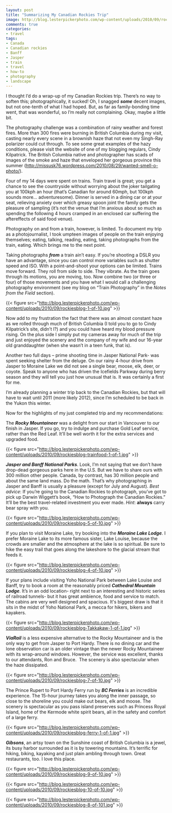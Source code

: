 ```yaml
---
layout: post
title: "Summarizing My Canadian Rockies Trip"
image: http://blog.lesterpickerphoto.com/wp-content/uploads/2010/09/rockiesblog-1-of-1.jpg
comments: true
categories:
- travel
tags:
- Canada
- Canadian rockies
- Banff
- Jasper
- train
- travel
- how-to
- photography
- landscape
---
```

I thought I’d do a wrap-up of my Canadian Rockies trip. There’s no way to soften this; photographically, it sucked! Oh, I snagged <strong><em>some</em></strong> decent images, but not one-tenth of what I had hoped. But, as far as family-bonding time went, that was wonderful, so I’m really not complaining. Okay, maybe a little bit.

The photography challenge was a combination of rainy weather and forest fires. More than 300 fires were burning in British Columbia during my visit, casting nearly every scene in a brownish haze that not even my Singh-Ray polarizer could cut through. To see some great examples of the hazy conditions, please visit the website of one of my blogging regulars, Cindy Kilpatrick. The British Columbia native and photographer has scads of images of the smoke and haze that enveloped her gorgeous province this summer (<a href="http://missusk76.wordpress.com/2010/08/29/wanted-smell-o-photo/">http://missusk76.wordpress.com/2010/08/29/wanted-smell-o-photo/</a>).

Four of my 14 days were spent on trains. Train travel is great; you get a chance to see the countryside without worrying about the joker tailgating you at 100kph an hour (that’s Canadian for around 60mph, but 100kph sounds more… adventuresome). Dinner is served in a dining car or at your seat, relieving anxiety over which greasy spoon joint the family gets the pleasure of sampling (it’s not the venue that I’m anxious about so much as spending the following 4 hours cramped in an enclosed car suffering the aftereffects of said food venue).

Photography on and from a train, however, is limited. To document my trip as a photojournalist, I took umpteen images of people on the train enjoying themselves; eating, talking, reading, eating, taking photographs from the train, eating. Which brings me to the next point.

Taking photographs <strong><em>from</em></strong> a train ain’t easy. If you’re shooting a DSLR you have an advantage, since you can control more variables such as shutter speed and ISO. With a point-and-shoot your options can be limited. Trains move forward. They roll from side to side. They vibrate. As the train goes through its motions, you are moving, too. Now combine two (or three or four) of those movements and you have what I would call a challenging photography environment (see my blog on “Train Photography” in the <em>Notes from the Field</em> section).

{{< figure src="http://blog.lesterpickerphoto.com/wp-content/uploads/2010/09/rockiesblog-1-of-10.jpg" >}}

Now add to my frustration the fact that there was an almost constant haze as we rolled through much of British Columbia (I told you to go to Cindy Kilpatrick’s site, didn’t I?) and you could have heard my blood pressure rising. On the plus side I simply put my cameras away for much of the trip and just enjoyed the scenery and the company of my wife and our 16-year old granddaughter (when she wasn’t in a teen funk, that is).

Another two full days – prime shooting time in Jasper National Park- was spent seeking shelter from the deluge. On our rainy 4-hour drive from Jasper to Moraine Lake we did not see a single bear, moose, elk, deer, or coyote. Speak to anyone who has driven the Icefields Parkway during berry season and they will tell you just how unusual that is. It was certainly a first for me.

I’m already planning a winter trip back to the Canadian Rockies, but that will have to wait until 2011 (more likely 2012), since I’m scheduled to be back in the Yukon this winter.

Now for the highlights of my just completed trip and my recommendations:

The <strong><em>Rocky Mountaineer</em></strong> was a delight from our start in Vancouver to our finish in Jasper. If you go, try to indulge and purchase Gold Leaf service, rather than the Red Leaf. It’ll be well worth it for the extra services and upgraded food.

{{< figure src="http://blog.lesterpickerphoto.com/wp-content/uploads/2010/09/rockiesblog-trainfood-1-of-1.jpg" >}}

<strong><em>Jasper and Banff National Parks</em></strong>. Look, I’m not saying that we don’t have drop-dead gorgeous parks here in the U.S. But we have to share ours with 300 million other people. Canada, by contrast, has 30 million people and about the same land mass. Do the math. That’s why photographing in Jasper and Banff is usually a pleasure (except for July and August). <em>Best advice</em>: If you’re going to the Canadian Rockies to photograph, you’ve got to pick up Darwin Wiggett’s book, “How to Photograph the Canadian Rockies.”  It’ll be the best travel-related investment you ever made. <em>Hint</em>: <strong>always</strong> carry bear spray with you.

{{< figure src="http://blog.lesterpickerphoto.com/wp-content/uploads/2010/09/rockiesblog-5-of-10.jpg" >}}

If you plan to visit Moraine Lake, try booking into the <strong><em>Moraine Lake Lodge</em></strong>. I prefer Moraine Lake to its more famous sister, Lake Louise, because the crowds are smaller and the atmosphere at the lake is so spiritual. Be sure to hike the easy trail that goes along the lakeshore to the glacial stream that feeds it.

{{< figure src="http://blog.lesterpickerphoto.com/wp-content/uploads/2010/09/rockiesblog-4-of-10.jpg" >}}

If your plans include visiting Yoho National Park between Lake Louise and Banff, try to book a room at the reasonably priced <strong><em>Cathedral Mountain Lodge</em></strong>. It’s in an odd location- right next to an interesting and historic series of railroad tunnels- but it has great ambience, food and service to match. The cabins are very well designed and spacious. It's biggest draw is that it sits in the midst of Yoho National Park, a mecca for hikers, bikers and kayakers.

{{< figure src="http://blog.lesterpickerphoto.com/wp-content/uploads/2010/09/rockiesblog-Takkakaw-1-of-1.jpg" >}}

<strong><em>ViaRail</em></strong> is a less expensive alternative to the Rocky Mountaineer and is the only way to get from Jasper to Port Hardy. There is no dining car and the lone observation car is an older vintage than the newer Rocky Mountaineer with its wrap-around windows. However, the service was excellent, thanks to our attendants, Ron and Bruce.  The scenery is also spectacular when the haze dissipated.

{{< figure src="http://blog.lesterpickerphoto.com/wp-content/uploads/2010/09/rockiesblog-7-of-10.jpg" >}}

The Prince Rupert to Port Hardy Ferry run by <strong><em>BC Ferries</em></strong> is an incredible experience. The 15-hour journey takes you along the inner passage, so close to the shoreline you could make out bears, elk and moose. The scenery is spectacular as you pass island preserves such as Princess Royal Island, home of the Kermode white spirit bears, all in the safety and comfort of a large ferry.

{{< figure src="http://blog.lesterpickerphoto.com/wp-content/uploads/2010/09/rockiesblog-ferry-1-of-1.jpg" >}}

<strong><em>Gibsons</em></strong>, an artsy town on the Sunshine coast of British Columbia is a jewel, its busy harbor surrounded as it is by towering mountains. It’s terrific for hiking, biking, kayaking and just plain ambling through town. Great restaurants, too. I love this place.

{{< figure src="http://blog.lesterpickerphoto.com/wp-content/uploads/2010/09/rockiesblog-9-of-10.jpg" >}}

{{< figure src="http://blog.lesterpickerphoto.com/wp-content/uploads/2010/09/rockiesblog-10-of-10.jpg" >}}

{{< figure src="http://blog.lesterpickerphoto.com/wp-content/uploads/2010/09/rockiesblog-8-of-101.jpg" >}}
